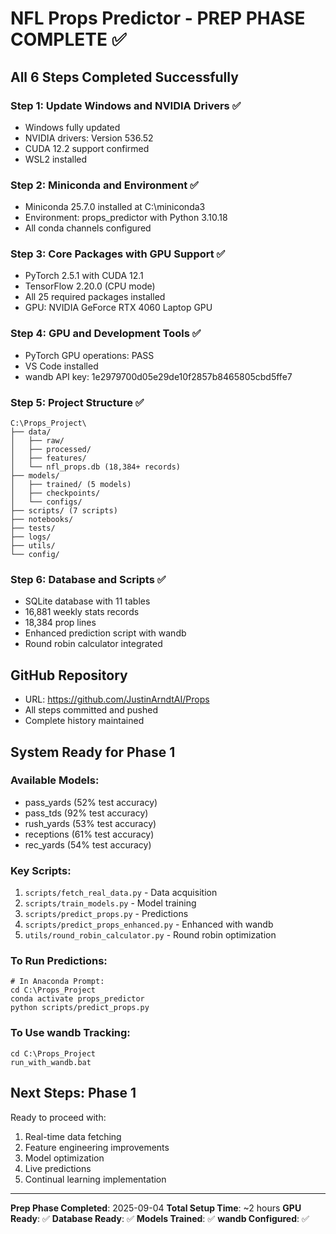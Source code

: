 # NFL Props Predictor - PREP PHASE COMPLETE ✅

## All 6 Steps Completed Successfully

### Step 1: Update Windows and NVIDIA Drivers ✅
- Windows fully updated
- NVIDIA drivers: Version 536.52
- CUDA 12.2 support confirmed
- WSL2 installed

### Step 2: Miniconda and Environment ✅
- Miniconda 25.7.0 installed at C:\miniconda3
- Environment: props_predictor with Python 3.10.18
- All conda channels configured

### Step 3: Core Packages with GPU Support ✅
- PyTorch 2.5.1 with CUDA 12.1
- TensorFlow 2.20.0 (CPU mode)
- All 25 required packages installed
- GPU: NVIDIA GeForce RTX 4060 Laptop GPU

### Step 4: GPU and Development Tools ✅
- PyTorch GPU operations: PASS
- VS Code installed
- wandb API key: 1e2979700d05e29de10f2857b8465805cbd5ffe7

### Step 5: Project Structure ✅
```
C:\Props_Project\
├── data/
│   ├── raw/
│   ├── processed/
│   ├── features/
│   └── nfl_props.db (18,384+ records)
├── models/
│   ├── trained/ (5 models)
│   ├── checkpoints/
│   └── configs/
├── scripts/ (7 scripts)
├── notebooks/
├── tests/
├── logs/
├── utils/
└── config/
```

### Step 6: Database and Scripts ✅
- SQLite database with 11 tables
- 16,881 weekly stats records
- 18,384 prop lines
- Enhanced prediction script with wandb
- Round robin calculator integrated

## GitHub Repository
- URL: https://github.com/JustinArndtAI/Props
- All steps committed and pushed
- Complete history maintained

## System Ready for Phase 1

### Available Models:
- pass_yards (52% test accuracy)
- pass_tds (92% test accuracy)
- rush_yards (53% test accuracy)
- receptions (61% test accuracy)
- rec_yards (54% test accuracy)

### Key Scripts:
1. `scripts/fetch_real_data.py` - Data acquisition
2. `scripts/train_models.py` - Model training
3. `scripts/predict_props.py` - Predictions
4. `scripts/predict_props_enhanced.py` - Enhanced with wandb
5. `utils/round_robin_calculator.py` - Round robin optimization

### To Run Predictions:
```batch
# In Anaconda Prompt:
cd C:\Props_Project
conda activate props_predictor
python scripts/predict_props.py
```

### To Use wandb Tracking:
```batch
cd C:\Props_Project
run_with_wandb.bat
```

## Next Steps: Phase 1
Ready to proceed with:
1. Real-time data fetching
2. Feature engineering improvements
3. Model optimization
4. Live predictions
5. Continual learning implementation

---
**Prep Phase Completed**: 2025-09-04
**Total Setup Time**: ~2 hours
**GPU Ready**: ✅
**Database Ready**: ✅
**Models Trained**: ✅
**wandb Configured**: ✅